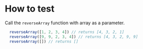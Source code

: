 # How to test

Call the ```reverseArray``` function with array as a parameter.

```javascript
  reverseArray([1, 2, 3, 4]) // returns [4, 3, 2, 1]
  reverseArray([9, 9, 2, 3, 4]) // returns [4, 3, 2, 9, 9]
  reverseArray([]) // returns []
```
